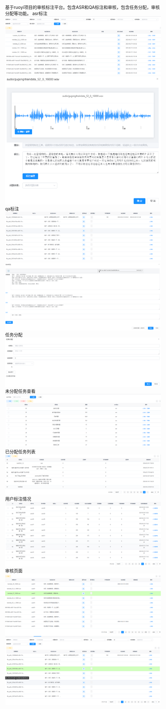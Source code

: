 基于ruoyi项目的审核标注平台。包含ASR和QA标注和审核，包含任务分配，审核分配等功能。
asr标注
![.\img\img.png](.\img\img.png)
![.\img\img_1.png](.\img\img_1.png)
qa标注
![.\img\img_4.png](.\img\img_3.png)
![.\img\img_4.png](.\img\img_4.png)
任务分配
![.\img\img_5.png](.\img\img_5.png)
未分配任务查看
![.\img\img_6.png](.\img\img_6.png)
已分配任务列表
![.\img\img_7.png](.\img\img_7.png)
用户标注情况
![.\img\img_8.png](.\img\img_8.png)
审核页面
![.\img\img_9.png](.\img\img_9.png)
![.\img\img_10.png](.\img\img_10.png)
